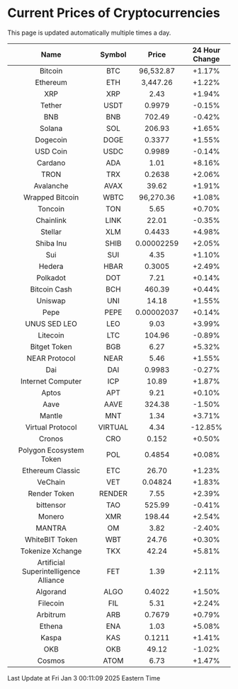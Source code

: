 # Current Prices of Cryptocurrencies
This page is updated automatically multiple times a day.

| Name | Symbol | Price | 24 Hour Change |
| :---: |:---:| :---: | :---: |
| Bitcoin | BTC | 96,532.87 | +1.17% |
| Ethereum | ETH | 3,447.26 | +1.22% |
| XRP | XRP | 2.43 | +1.94% |
| Tether | USDT | 0.9979 | -0.15% |
| BNB | BNB | 702.49 | -0.42% |
| Solana | SOL | 206.93 | +1.65% |
| Dogecoin | DOGE | 0.3377 | +1.55% |
| USD Coin | USDC | 0.9989 | -0.14% |
| Cardano | ADA | 1.01 | +8.16% |
| TRON | TRX | 0.2638 | +2.06% |
| Avalanche | AVAX | 39.62 | +1.91% |
| Wrapped Bitcoin | WBTC | 96,270.36 | +1.08% |
| Toncoin | TON | 5.65 | +0.70% |
| Chainlink | LINK | 22.01 | -0.35% |
| Stellar | XLM | 0.4433 | +4.98% |
| Shiba Inu | SHIB | 0.00002259 | +2.05% |
| Sui | SUI | 4.35 | +1.10% |
| Hedera | HBAR | 0.3005 | +2.49% |
| Polkadot | DOT | 7.21 | +0.14% |
| Bitcoin Cash | BCH | 460.39 | +0.44% |
| Uniswap | UNI | 14.18 | +1.55% |
| Pepe | PEPE | 0.00002037 | +0.14% |
| UNUS SED LEO | LEO | 9.03 | +3.99% |
| Litecoin | LTC | 104.96 | -0.89% |
| Bitget Token | BGB | 6.27 | +5.32% |
| NEAR Protocol | NEAR | 5.46 | +1.55% |
| Dai | DAI | 0.9983 | -0.27% |
| Internet Computer | ICP | 10.89 | +1.87% |
| Aptos | APT | 9.21 | +0.10% |
| Aave | AAVE | 324.38 | -1.50% |
| Mantle | MNT | 1.34 | +3.71% |
| Virtual Protocol | VIRTUAL | 4.34 | -12.85% |
| Cronos | CRO | 0.152 | +0.50% |
| Polygon Ecosystem Token | POL | 0.4854 | +0.08% |
| Ethereum Classic | ETC | 26.70 | +1.23% |
| VeChain | VET | 0.04824 | +1.83% |
| Render Token | RENDER | 7.55 | +2.39% |
| bittensor | TAO | 525.99 | -0.41% |
| Monero | XMR | 198.44 | +2.54% |
| MANTRA | OM | 3.82 | -2.40% |
| WhiteBIT Token | WBT | 24.76 | +0.30% |
| Tokenize Xchange | TKX | 42.24 | +5.81% |
| Artificial Superintelligence Alliance | FET | 1.39 | +2.11% |
| Algorand | ALGO | 0.4022 | +1.50% |
| Filecoin | FIL | 5.31 | +2.24% |
| Arbitrum | ARB | 0.7679 | +0.79% |
| Ethena | ENA | 1.03 | +5.08% |
| Kaspa | KAS | 0.1211 | +1.41% |
| OKB | OKB | 49.12 | -1.02% |
| Cosmos | ATOM | 6.73 | +1.47% |

Last Update at Fri Jan  3 00:11:09 2025 Eastern Time